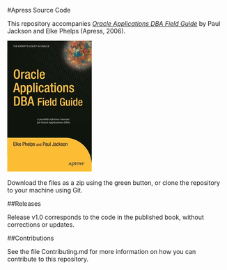 #Apress Source Code

This repository accompanies [*Oracle Applications DBA Field Guide*](http://www.apress.com/9781590596449) by Paul Jackson and Elke Phelps (Apress, 2006).

![Cover image](9781590596449.jpg)

Download the files as a zip using the green button, or clone the repository to your machine using Git.

##Releases

Release v1.0 corresponds to the code in the published book, without corrections or updates.

##Contributions

See the file Contributing.md for more information on how you can contribute to this repository.
